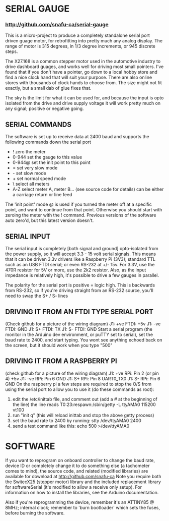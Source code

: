 # SERIAL GAUGE
### http://github.com/snafu-ca/serial-gauge

This is a micro-project to produce a completely standalone serial port
driven guage motor, for retrofitting into pretty much any analog display.
The range of motor is 315 degrees, in 1/3 degree increments, or 945 discrete
steps.

The X27.168 is a common stepper motor used in the automotive industry
to drive dashboard guages, and works well for driving most small pointers.
I've found that if you don't have a pointer, go down to a local hobby store
and find a nice clock hand that will suit your purpose. There are also 
online stores with thousands of clock hands to choose from.  The size might
not fit exactly, but a small dab of glue fixes that.

The sky is the limit for what it can be used for, and because the input
is opto isolated from the drive and drive supply voltage it will work
pretty much on any signal; positive or negative going.

## SERIAL COMMANDS

The software is set up to receive data at 2400 baud and supports the 
following commands down the serial port

* !               zero the meter
* 0-944<newline>  set the gauge to this value 
* 0-944@          set the init point to this point
* \=               set very slow mode
* \-               set slow mode
* \+               set normal speed mode
* \\               select all meters
* A-Z             select meter A, meter B... (see source code for details)
<newline> can be either a carriage return or line feed

The 'init point' mode @ is used if you turned the meter off at a specific point, and
want to continue from that point.  Otherwise you should start with zeroing the meter
with the ! command. Previous versions of the software auto zero'd, but this latest version
doesn't.

## SERIAL INPUT

The serial input is completely [both signal and ground] opto-isolated from 
the power supply, so it will accept 3.3 - 15 volt serial signals. This means 
that it can be driven 3.3v drivers like a Raspberry Pi (3V3); standard TTL 
such as an USB FTDI serial; or even RS-232 at +/- 15v.  For 3.3V, use the 
470R resistor for 5V or more, use the 2k2 resistor.  Also, as the input 
impedance is relatively high, it's possible to drive a few gauges in parallel. 

The polarity for the serial port is positive = logic high. This is backwards
from RS-232, so if you're driving straight from an RS-232 source, you'll need
to swap the S+ / S- lines

## DRIVING IT FROM AN FTDI TYPE SERIAL PORT

(Check github for a picture of the wiring diagram)
J1: +ve		FTDI: +5v
J1: -ve		FTDI: GND
J1: S+		FTDI: TX
J1: S-		FTDI: GND
Start a serial program (the monitor in the Arduino dev environment, or puTTY set 
to serial), set the baud rate to 2400, and start typing. You wont see anything 
echoed back on the screen, but it should work when you type "500<enter>"

## DRIVING IT FROM A RASPBERRY PI

(check github for a picture of the wiring diagram)
J1: +ve		RPi: Pin 2 (or pin 4) +5v
J1: -ve		RPi: Pin 6 GND
J1: S+		RPi: Pin 8 UART0_TX0
J1: S-		RPi: Pin 6 GND
On the raspberry pi a few steps are required to stop the O/S from using the serial
port to allow you to use it (do these commands as root):
1. edit the /etc/inittab file, and comment out (add a # at the beginning of the line) 
the line reads T0:23:respawn:/sbin/getty -L ttyAMA0 115200 vt100
2. run "init q" (this will reload inittab and stop the above getty process)
3. set the baud rate to 2400 by running:  stty /dev/ttyAMA0 2400
4. send a test command like this: echo 500 >/dev/ttyAMA0

SOFTWARE
========
If you want to reprogram on onboard controller to change the baud rate, device ID
or completely change it to do something else (a tachometer comes to mind), the source 
code, and related (modified libraries) are available for download at 
http://github.com/snafu-ca
Note you require both the SwitecX25 (stepper motor) library and the included replacement 
library for softwareSerial (it's modified to allow a receive only setup). For information 
on how to install the libraries, see the Arduino documentation.

Also if you're reprogramming the device, remember it's an ATTINY85 @ 8MHz; internal clock;
remember to 'burn bootloader' which sets the fuses, before burning the software.



